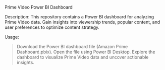 Prime Video Power BI Dashboard

Description:
This repository contains a Power BI dashboard for analyzing Prime Video data. Gain insights into viewership trends, popular content, and user preferences to optimize content strategy.

Usage:
> Download the Power BI dashboard file (Amazon Prime Dashboard.pbix).
> Open the file using Power BI Desktop.
> Explore the dashboard to visualize Prime Video data and uncover actionable insights.